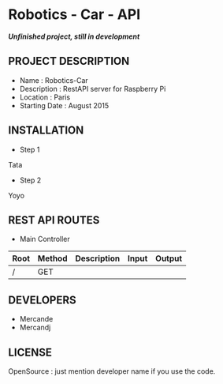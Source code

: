 Robotics - Car - API
=====================

**_Unfinished project, still in development_**


## PROJECT DESCRIPTION

* Name : Robotics-Car
* Description : RestAPI server for Raspberry Pi
* Location : Paris
* Starting Date : August 2015


## INSTALLATION

* Step 1

Tata

* Step 2

Yoyo


## REST API ROUTES

* Main Controller

|Root             | Method   | Description                 | Input                      | Output
|-----------------|----------|-----------------------------|----------------------------|-----------------------------
| /               | GET 	 |                             |                            | 


## DEVELOPERS

* Mercande
* Mercandj


## LICENSE

OpenSource : just mention developer name if you use the code.